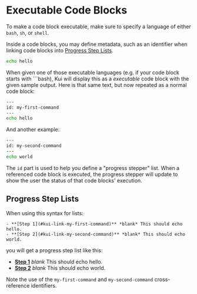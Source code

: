# Executable Code Blocks

To make a code block executable, make sure to specify a language of
either `bash`, `sh`, or `shell`.

Inside a code blocks, you may define metadata, such as an identifier
when linking code blocks into [Progress Step
Lists](#progress-step-lists).

```bash
echo hello
```

<!-- Hello viewers of the source to this guidebook! Note that we have
used a language of `bashy` here, to prevent Kui from rendering this as
an executable code block. -->

When given one of those executable languages (e.g. if your code block
starts with \`\`\`bash), Kui will display this as a _executable_ code
block with the given sample output. Here is that same text, but now
repeated as a normal code block:

```bash
---
id: my-first-command
---
echo hello
```

And another example:

```bash
---
id: my-second-command
---
echo world
```

The `id` part is used to help you define a "progress stepper"
list. When a referenced code block is executed, the progress stepper
will update to show the user the status of that code blocks'
execution.

## Progress Step Lists

When using this syntax for lists:

```
- **[Step 1](#kui-link-my-first-command)** *blank* This should echo hello.
- **[Step 2](#kui-link-my-second-command)** *blank* This should echo world.
```

you will get a progress step list like this:

- **[Step 1](#kui-link-my-first-command)** _blank_ This should echo hello.
- **[Step 2](#kui-link-my-second-command)** _blank_ This should echo world.

Note the use of the `my-first-command` and `my-second-command`
cross-reference identifiers.
